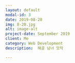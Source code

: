 ```yaml
---
layout: default
modal-id: 3
date: 2019-08-20
img: 8-20.jpg
alt: image-alt
project-date: September 2019
client: Me
category: Web Development
description:  해골 남녀 모작

---
```

